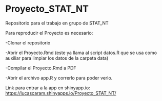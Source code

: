 # Proyecto_STAT_NT
Repositorio para el trabajo en grupo de STAT_NT

Para reproducir el Proyecto es necesario:

-Clonar el repositorio

-Abrir el Proyecto.Rmd (este ya llama al script datos.R que se usa como auxiliar para limpiar los datos de la carpeta data)

-Compilar el Proyecto.Rmd a PDF

-Abrir el archivo app.R y correrlo para poder verlo.


Link para entrar a la app en shinyapp.io:
https://lucascaram.shinyapps.io/Proyecto_STAT_NT/

